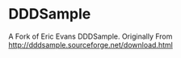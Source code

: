 DDDSample
=========

A Fork of Eric Evans DDDSample.  Originally From http://dddsample.sourceforge.net/download.html